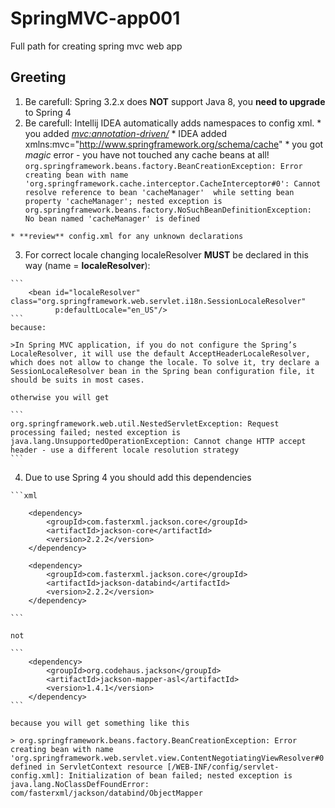 # SpringMVC-app001
Full path for creating spring mvc web app

## Greeting
  1. Be carefull: Spring 3.2.x does **NOT** support Java 8, you **need to upgrade** to Spring 4
  2. Be carefull: Intellij IDEA automatically adds namespaces to config xml.
    * you added *<mvc:annotation-driven/>* 
    * IDEA added xmlns:mvc="http://www.springframework.org/schema/cache"
    * you got *magic* error - you have not touched any cache beans at all!
    ```
    org.springframework.beans.factory.BeanCreationException: Error creating bean with name 
    'org.springframework.cache.interceptor.CacheInterceptor#0': Cannot resolve reference to bean 'cacheManager' 
    while setting bean property 'cacheManager'; nested exception is org.springframework.beans.factory.NoSuchBeanDefinitionException: 
    No bean named 'cacheManager' is defined
    ```
    
    * **review** config.xml for any unknown declarations
  3. For correct locale changing localeResolver **MUST** be declared in this way (name = **localeResolver**):
  
    ```
        <bean id="localeResolver" class="org.springframework.web.servlet.i18n.SessionLocaleResolver"
              p:defaultLocale="en_US"/>
    ```
    because:
    
    >In Spring MVC application, if you do not configure the Spring’s LocaleResolver, it will use the default AcceptHeaderLocaleResolver, which does not allow to change the locale. To solve it, try declare a SessionLocaleResolver bean in the Spring bean configuration file, it should be suits in most cases.
    
    otherwise you will get 
    
    ```
    org.springframework.web.util.NestedServletException: Request processing failed; nested exception is java.lang.UnsupportedOperationException: Cannot change HTTP accept header - use a different locale resolution strategy
    ```
    
  4. Due to use Spring 4 you should add this dependencies
  
    ```xml
    
        <dependency>
            <groupId>com.fasterxml.jackson.core</groupId>
            <artifactId>jackson-core</artifactId>
            <version>2.2.2</version>
        </dependency>
        
        <dependency>
            <groupId>com.fasterxml.jackson.core</groupId>
            <artifactId>jackson-databind</artifactId>
            <version>2.2.2</version>
        </dependency>
        
    ```
    
    not 
    
    ```
        <dependency>
            <groupId>org.codehaus.jackson</groupId>
            <artifactId>jackson-mapper-asl</artifactId>
            <version>1.4.1</version>
        </dependency>
    ```
    
    because you will get something like this
    
    > org.springframework.beans.factory.BeanCreationException: Error creating bean with name 'org.springframework.web.servlet.view.ContentNegotiatingViewResolver#0' defined in ServletContext resource [/WEB-INF/config/servlet-config.xml]: Initialization of bean failed; nested exception is java.lang.NoClassDefFoundError: com/fasterxml/jackson/databind/ObjectMapper